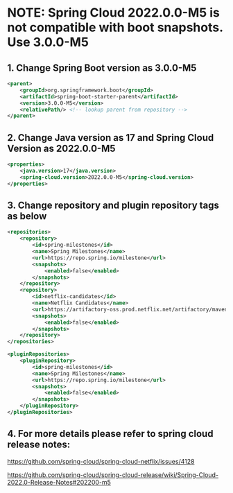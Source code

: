 # NOTE: Spring Cloud 2022.0.0-M5 is not compatible with boot snapshots. Use 3.0.0-M5
## 1. Change Spring Boot version as 3.0.0-M5
```xml
<parent>
	<groupId>org.springframework.boot</groupId>
	<artifactId>spring-boot-starter-parent</artifactId>
	<version>3.0.0-M5</version>
	<relativePath/> <!-- lookup parent from repository -->
</parent>
```
## 2. Change Java version as 17 and Spring Cloud Version as 2022.0.0-M5
```xml
<properties>
	<java.version>17</java.version>
	<spring-cloud.version>2022.0.0-M5</spring-cloud.version>
</properties>
```
## 3. Change repository and plugin repository tags as below
```xml
<repositories>
	<repository>
		<id>spring-milestones</id>
		<name>Spring Milestones</name>
		<url>https://repo.spring.io/milestone</url>
		<snapshots>
			<enabled>false</enabled>
		</snapshots>
	</repository>
	<repository>
		<id>netflix-candidates</id>
		<name>Netflix Candidates</name>
		<url>https://artifactory-oss.prod.netflix.net/artifactory/maven-oss-candidates</url>
		<snapshots>
			<enabled>false</enabled>
		</snapshots>
	</repository>
</repositories>

<pluginRepositories>
	<pluginRepository>
		<id>spring-milestones</id>
		<name>Spring Milestones</name>
		<url>https://repo.spring.io/milestone</url>
		<snapshots>
			<enabled>false</enabled>
		</snapshots>
	</pluginRepository>
</pluginRepositories>

```
## 4. For more details please refer to spring cloud release notes:
https://github.com/spring-cloud/spring-cloud-netflix/issues/4128

https://github.com/spring-cloud/spring-cloud-release/wiki/Spring-Cloud-2022.0-Release-Notes#202200-m5